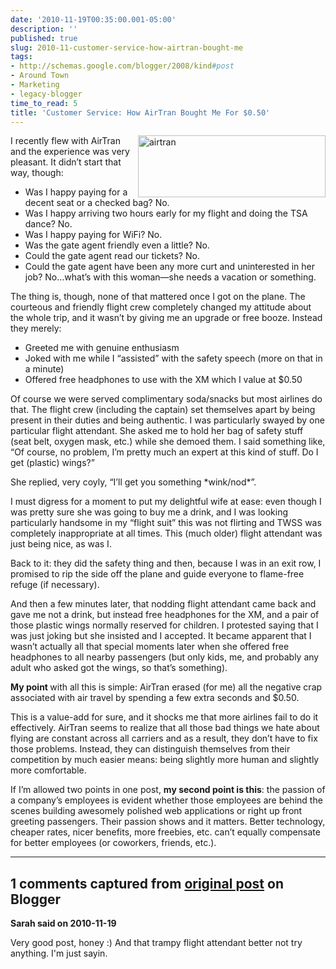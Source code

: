 ```yaml
---
date: '2010-11-19T00:35:00.001-05:00'
description: ''
published: true
slug: 2010-11-customer-service-how-airtran-bought-me
tags:
- http://schemas.google.com/blogger/2008/kind#post
- Around Town
- Marketing
- legacy-blogger
time_to_read: 5
title: 'Customer Service: How AirTran Bought Me For $0.50'
---
```


<p><img align="right" alt="airtran" height="99" src="http://lh6.ggpht.com/_IKD9WtY5kxU/TOYMk7-gzjI/AAAAAAAABQ0/xF2n6HF_fXg/airtran%5B2%5D.png?imgmax=800" style="margin: 0px; display: inline; float: right;" title="airtran" width="300" />I recently flew with AirTran and the experience was very pleasant. It didn’t start that way, though:</p>  <ul>   <li>Was I happy paying for a decent seat or a checked bag? No.</li>    <li>Was I happy arriving two hours early for my flight and doing the TSA dance? No.</li>    <li>Was I happy paying for WiFi? No.</li>    <li>Was the gate agent friendly even a little? No.</li>    <li>Could the gate agent read our tickets? No.</li>    <li>Could the gate agent have been any more curt and uninterested in her job? No…what’s with this woman—she needs a vacation or something.</li> </ul>  <p>The thing is, though, none of that mattered once I got on the plane. The courteous and friendly flight crew completely changed my attitude about the whole trip, and it wasn’t by giving me an upgrade or free booze. Instead they merely:</p>  <ul>   <li>Greeted me with genuine enthusiasm</li>    <li>Joked with me while I “assisted” with the safety speech (more on that in a minute)</li>    <li>Offered free headphones to use with the XM which I value at $0.50</li> </ul>  <p>Of course we were served complimentary soda/snacks but most airlines do that. The flight crew (including the captain) set themselves apart by being present in their duties and being authentic. I was particularly swayed by one particular flight attendant. She asked me to hold her bag of safety stuff (seat belt, oxygen mask, etc.) while she demoed them. I said something like, “Of course, no problem, I’m pretty much an expert at this kind of stuff. Do I get (plastic) wings?”</p>  <p>She replied, very coyly, “I’ll get you something *wink/nod*”.</p>  <p>I must digress for a moment to put my delightful wife at ease: even though I was pretty sure she was going to buy me a drink, and I was looking particularly handsome in my “flight suit” this was not flirting and TWSS was completely inappropriate at all times. This (much older) flight attendant was just being nice, as was I.</p>  <p>Back to it: they did the safety thing and then, because I was in an exit row, I promised to rip the side off the plane and guide everyone to flame-free refuge (if necessary). </p>  <p>And then a few minutes later, that nodding flight attendant came back and gave me not a drink, but instead free headphones for the XM, and a pair of those plastic wings normally reserved for children. I protested saying that I was just joking but she insisted and I accepted. It became apparent that I wasn’t actually all that special moments later when she offered free headphones to all nearby passengers (but only kids, me, and probably any adult who asked got the wings, so that’s something).</p>  <p><strong>My point </strong>with all this is simple: AirTran erased (for me) all the negative crap associated with air travel by spending a few extra seconds and $0.50. </p>  <p>This is a value-add for sure, and it shocks me that more airlines fail to do it effectively. AirTran seems to realize that all those bad things we hate about flying are constant across all carriers and as a result, they don’t have to fix those problems. Instead, they can distinguish themselves from their competition by much easier means: being slightly more human and slightly more comfortable.</p>  <p>If I’m allowed two points in one post, <strong>my second point is this</strong>: the passion of a company’s employees is evident whether those employees are behind the scenes building awesomely polished web applications or right up front greeting passengers. Their passion shows and it matters. Better technology, cheaper rates, nicer benefits, more freebies, etc. can’t equally compensate for better employees (or coworkers, friends, etc.).</p>

---

## 1 comments captured from [original post](https://blog.wassupy.com/2010/11/customer-service-how-airtran-bought-me.html) on Blogger

**Sarah said on 2010-11-19**

Very good post, honey :)  And that trampy flight attendant better not try anything.  I'm just sayin.

